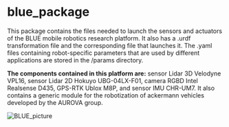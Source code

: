 # blue_package
This package contains the files needed to launch the sensors and actuators of the BLUE mobile robotics research platform. It also has a .urdf transformation file and the corresponding file that launches it. The .yaml files containing robot-specific parameters that are used by different applications are stored in the /params directory.

**The components contained in this platform are:** sensor Lidar 3D Velodyne  VPL16, sensor Lidar 2D Hokuyo UBG-04LX-F01, camera  RGBD Intel Realsense D435, GPS-RTK Ublox M8P, and sensor IMU CHR-UM7. It also contains a generic module for the robotization of ackermann vehicles developed by the AUROVA group.

![BLUE_picture](/images/blue.jpg)
